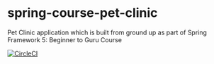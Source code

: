 # spring-course-pet-clinic

Pet Clinic application which is built from ground up as part of Spring Framework 5: Beginner to Guru Course

[![CircleCI](https://dl.circleci.com/status-badge/img/gh/virajbukitagar123/spring-course-pet-clinic/tree/main.svg?style=svg)](https://dl.circleci.com/status-badge/redirect/gh/virajbukitagar123/spring-course-pet-clinic/tree/main)
